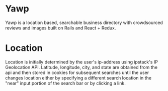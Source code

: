 # Yawp

Yawp is a location based, searchable business directory with crowdsourced reviews and images built on Rails and React + Redux.

# Location

Location is initially determined by the user's ip-address using ipstack's IP Geolocation API.  Latitude, longitude, city, and state are obtained from the api and then stored in cookies for subsequent searches until the user changes location either by specifying a different search location in the "near" input portion of the search bar or by clicking a link.

